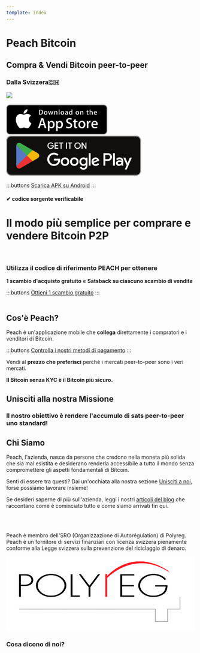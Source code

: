 ```yaml
---
template: index
---
```


<!--[teaser]-->
# Peach Bitcoin
## Compra & Vendi Bitcoin <span>peer-to-peer</span>
### Dalla Svizzera🇨🇭


<div class="inner-wrap">

![](/img/phones.png)

<div>
  <div class="md:flex items-end">
    <a href="https://testflight.apple.com/join/wfSPFEWG"><img class="h-180px md:h-90px" src="/img/home/download-on-the-app-store.svg" alt="Download on the Apple Store"></a>
    <a class="md:ml-4" href="https://play.google.com/store/apps/details?id=com.peachbitcoin.peach.mainnet"><img class="h-180px md:h-90px" src="/img/home/get-it-on-google-play.svg" alt="Get it on Google Play"></a>
  </div>

  :::buttons
  [Scarica APK su Android](/it/apk/)
  :::

</div>

</div>

#### ✔ codice sorgente verificabile


<!--[top]-->
# Il modo più semplice per comprare e vendere Bitcoin P2P
<br>

### Utilizza il codice di riferimento PEACH per ottenere

**1 scambio d'acquisto gratuito** e **Satsback su ciascuno scambio di vendita**

:::buttons
[Ottieni 1 scambio gratuito](https://peachbitcoin.com/referral/?code=PEACH)
:::
<br><br>

## Cos'è Peach?

Peach è un'applicazione mobile che **collega** direttamente i compratori e i venditori di Bitcoin.

:::buttons
[Controlla i nostri metodi di pagamento](/how-it-works/#available-payment-methods)
:::

Vendi al **prezzo che preferisci** perché i mercati peer-to-peer sono i veri mercati.

**Il Bitcoin senza KYC è il Bitcoin più sicuro.**


<!--[mission]-->
## Unisciti alla nostra Missione

### Il nostro obiettivo è rendere l'accumulo di sats peer-to-peer uno standard!

<!--[about]-->
## Chi Siamo

Peach, l'azienda, nasce da persone che credono nella moneta più solida che sia mai esistita e desiderano renderla accessibile a tutto il mondo senza compromettere gli aspetti fondamentali di Bitcoin.

Senti di essere tra questi? Dai un'occhiata alla nostra sezione [Unisciti a noi](/it/join-us/), forse possiamo lavorare insieme!

Se desideri saperne di più sull'azienda, leggi i nostri [articoli del blog](/it/blog/) che raccontano come è cominciato tutto e come siamo arrivati fin qui.

<br><br>

Peach è membro dell'SRO (Organizzazione di Autorégulation) di Polyreg. Peach è un fornitore di servizi finanziari con licenza svizzera pienamente conforme alla Legge svizzera sulla prevenzione del riciclaggio di denaro.

![](/img/home/polyreg.png)


### Cosa dicono di noi?
<br>
<div id="ap-widget-container" class="ap-widget-container" prod_code="peach" show ="top" bg_color="#FFFFFF" review_bg_color = "#FFFFFF" text_color = "#000000"></div>

